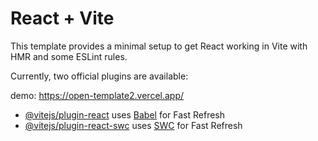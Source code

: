 # React + Vite

This template provides a minimal setup to get React working in Vite with HMR and some ESLint rules.

Currently, two official plugins are available:

demo:
https://open-template2.vercel.app/

- [@vitejs/plugin-react](https://github.com/vitejs/vite-plugin-react/blob/main/packages/plugin-react/README.md) uses [Babel](https://babeljs.io/) for Fast Refresh
- [@vitejs/plugin-react-swc](https://github.com/vitejs/vite-plugin-react-swc) uses [SWC](https://swc.rs/) for Fast Refresh
